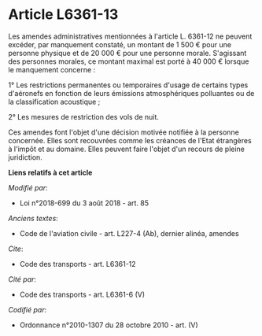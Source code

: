 # Article L6361-13

Les amendes administratives mentionnées à l'article L. 6361-12 ne peuvent excéder, par manquement constaté, un montant de 1
500 € pour une personne physique et de 20 000 € pour une personne morale. S'agissant des personnes morales, ce montant
maximal est porté à 40 000 € lorsque le manquement concerne :

1° Les restrictions permanentes ou temporaires d'usage de certains types d'aéronefs en fonction de leurs émissions
atmosphériques polluantes ou de la classification acoustique ;

2° Les mesures de restriction des vols de nuit.

Ces amendes font l'objet d'une décision motivée notifiée à la personne concernée. Elles sont recouvrées comme les créances de
l'Etat étrangères à l'impôt et au domaine. Elles peuvent faire l'objet d'un recours de pleine juridiction.

**Liens relatifs à cet article**

_Modifié par_:

  - Loi n°2018-699 du 3 août 2018 - art. 85

_Anciens textes_:

  - Code de l'aviation civile - art. L227-4 (Ab), dernier alinéa, amendes

_Cite_:

  - Code des transports - art. L6361-12

_Cité par_:

  - Code des transports - art. L6361-6 (V)

_Codifié par_:

  - Ordonnance n°2010-1307 du 28 octobre 2010 - art. (V)
